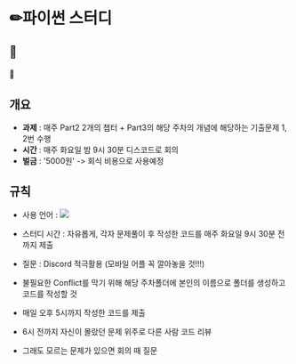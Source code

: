# ✏파이썬 스터디


## 📓
#### 📍

## 개요
- **과제** : 매주 Part2 2개의 챕터 + Part3의 해당 주차의 개념에 해당하는 기출문제 1, 2번 수행
- **시간** : 매주 화요일 밤 9시 30분 디스코드로 회의
- **벌금** : '5000원' -> 회식 비용으로 사용예정

## 규칙
- 사용 언어 : <img src="https://img.shields.io/badge/Python-3776AB?style=flat-square&logo=Python&logoColor=white"/>
- 스터디 시간 : 자유롭게, 각자 문제풀이 후 작성한 코드를 매주 화요일 9시 30분 전까지 제출
- 질문 : Discord 적극활용 (모바일 어플 꼭 깔아놓을 것!!!)
- 불필요한 Conflict를 막기 위해 해당 주차폴더에 본인의 이름으로 폴더를 생성하고 코드를 작성할 것 

- 매일 오후 5시까지 작성한 코드를 제출
- 6시 전까지 자신이 몰랐던 문제 위주로 다른 사람 코드 리뷰
- 그래도 모르는 문제가 있으면 회의 때 질문 
